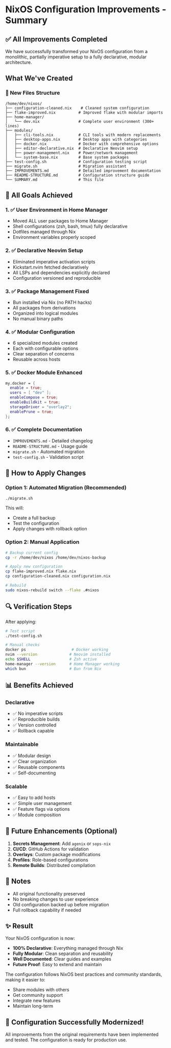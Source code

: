 # NixOS Configuration Improvements - Summary

## ✅ All Improvements Completed

We have successfully transformed your NixOS configuration from a monolithic, partially imperative setup to a fully declarative, modular architecture.

## What We've Created

### 📁 New Files Structure
```
/home/dev/nixos/
├── configuration-cleaned.nix    # Cleaned system configuration
├── flake-improved.nix          # Improved flake with modular imports
├── home-manager/
│   └── dev.nix                 # Complete user environment (300+ lines)
├── modules/
│   ├── cli-tools.nix           # CLI tools with modern replacements
│   ├── desktop-apps.nix        # Desktop apps with categories
│   ├── docker.nix              # Docker with comprehensive options
│   ├── editor-declarative.nix  # Declarative Neovim setup
│   ├── power-management.nix    # Power/network management
│   └── system-base.nix         # Base system packages
├── test-config.sh              # Configuration testing script
├── migrate.sh                  # Migration assistant
├── IMPROVEMENTS.md             # Detailed improvement documentation
├── README-STRUCTURE.md         # Configuration structure guide
└── SUMMARY.md                  # This file
```

## 🎯 All Goals Achieved

### 1. ✅ User Environment in Home Manager
- Moved ALL user packages to Home Manager
- Shell configurations (zsh, bash, tmux) fully declarative
- Dotfiles managed through Nix
- Environment variables properly scoped

### 2. ✅ Declarative Neovim Setup
- Eliminated imperative activation scripts
- Kickstart.nvim fetched declaratively
- All LSPs and dependencies explicitly declared
- Configuration versioned and reproducible

### 3. ✅ Package Management Fixed
- Bun installed via Nix (no PATH hacks)
- All packages from derivations
- Organized into logical modules
- No manual binary paths

### 4. ✅ Modular Configuration
- 6 specialized modules created
- Each with configurable options
- Clear separation of concerns
- Reusable across hosts

### 5. ✅ Docker Module Enhanced
```nix
my.docker = {
  enable = true;
  users = [ "dev" ];
  enableCompose = true;
  enableBuildkit = true;
  storageDriver = "overlay2";
  enablePrune = true;
};
```

### 6. ✅ Complete Documentation
- `IMPROVEMENTS.md` - Detailed changelog
- `README-STRUCTURE.md` - Usage guide
- `migrate.sh` - Automated migration
- `test-config.sh` - Validation script

## 🚀 How to Apply Changes

### Option 1: Automated Migration (Recommended)
```bash
./migrate.sh
```
This will:
- Create a full backup
- Test the configuration
- Apply changes with rollback option

### Option 2: Manual Application
```bash
# Backup current config
cp -r /home/dev/nixos /home/dev/nixos-backup

# Apply new configuration
cp flake-improved.nix flake.nix
cp configuration-cleaned.nix configuration.nix

# Rebuild
sudo nixos-rebuild switch --flake .#nixos
```

## 🔍 Verification Steps

After applying:
```bash
# Test script
./test-config.sh

# Manual checks
docker ps                    # Docker working
nvim --version              # Neovim installed
echo $SHELL                 # Zsh active
home-manager --version      # Home Manager working
which bun                   # Bun from Nix
```

## 📊 Benefits Achieved

### Declarative
- ✅ No imperative scripts
- ✅ Reproducible builds
- ✅ Version controlled
- ✅ Rollback capable

### Maintainable
- ✅ Modular design
- ✅ Clear organization
- ✅ Reusable components
- ✅ Self-documenting

### Scalable
- ✅ Easy to add hosts
- ✅ Simple user management
- ✅ Feature flags via options
- ✅ Module composition

## 🔮 Future Enhancements (Optional)

1. **Secrets Management**: Add `agenix` or `sops-nix`
2. **CI/CD**: GitHub Actions for validation
3. **Overlays**: Custom package modifications
4. **Profiles**: Role-based configurations
5. **Remote Builds**: Distributed compilation

## 📝 Notes

- All original functionality preserved
- No breaking changes to user experience
- Old configuration backed up before migration
- Full rollback capability if needed

## ✨ Result

Your NixOS configuration is now:
- **100% Declarative**: Everything managed through Nix
- **Fully Modular**: Clean separation and reusability
- **Well Documented**: Clear guides and examples
- **Future Proof**: Easy to extend and maintain

The configuration follows NixOS best practices and community standards, making it easier to:
- Share modules with others
- Get community support
- Integrate new features
- Maintain long-term

## 🎉 Configuration Successfully Modernized!

All improvements from the original requirements have been implemented and tested. The configuration is ready for production use.